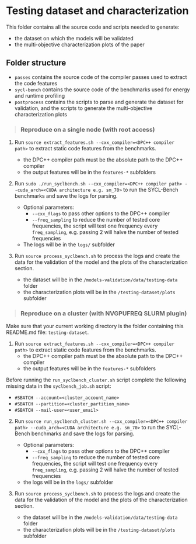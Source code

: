# Testing dataset and characterization
This folder contains all the source code and scripts needed to generate:
  - the dataset on which the models will be validated
  - the multi-objective characterization plots of the paper

## Folder structure
- `passes` contains the source code of the compiler passes used to extract the code features
- `sycl-bench` contains the source code of the benchmarks used for energy and runtime profiling
- `postprocess` contains the scripts to parse and generate the dataset for validation, and the scripts to generate the multi-objective characterization plots

> ### Reproduce on a single node (with **root access**)
1. Run `source extract_features.sh --cxx_compiler=<DPC++ compiler path>` to extract static code features from the benchmarks.
    - the DPC++ compiler path must be the absolute path to the DPC++ compiler
    - the output features will be in the `features-*` subfolders

2. Run `sudo ./run_syclbench.sh --cxx_compiler=<DPC++ compiler path> --cuda_arch=<CUDA architecture e.g. sm_70>` to run the SYCL-Bench benchmarks and save the logs for parsing.
    - Optional parameters:
      - `--cxx_flags` to pass other options to the DPC++ compiler
      - `--freq_sampling` to reduce the number of tested core frequencies, the script will test one frequency every `freq_sampling`, e.g. passing 2 will halve the number of tested frequencies
    - The logs will be in the `logs/` subfolder

3. Run `source process_syclbench.sh` to process the logs and create the data for the validation of the model and the plots of the characterization section.
    - the dataset will be in the `/models-validation/data/testing-data` folder
    - the characterization plots will be in the `/testing-dataset/plots` subfolder

> ### Reproduce on a cluster (with NVGPUFREQ SLURM plugin)
Make sure that your current working directory is the folder containing this README.md file: `testing-dataset`.

1. Run `source extract_features.sh --cxx_compiler=<DPC++ compiler path>` to extract static code features from the benchmarks.
    - the DPC++ compiler path must be the absolute path to the DPC++ compiler
    - the output features will be in the `features-*` subfolders

Before running the `run_syclbench_cluster.sh` script complete the following missing data in the `syclbench_job.sh` script:
  - `#SBATCH --account=<cluster_account_name>`
  - `#SBATCH --partition=<cluster_partition_name>`
  - `#SBATCH --mail-user=<user_email>`

2. Run `source run_syclbench_cluster.sh --cxx_compiler=<DPC++ compiler path> --cuda_arch=<CUDA architecture e.g. sm_70>` to run the SYCL-Bench benchmarks and save the logs for parsing.
    - Optional parameters:
      - `--cxx_flags` to pass other options to the DPC++ compiler
      - `--freq_sampling` to reduce the number of tested core frequencies, the script will test one frequency every `freq_sampling`, e.g. passing 2 will halve the number of tested frequencies
    - the logs will be in the `logs/` subfolder

3. Run `source process_syclbench.sh` to process the logs and create the data for the validation of the model and the plots of the characterization section.
    - the dataset will be in the `/models-validation/data/testing-data` folder
    - the characterization plots will be in the `/testing-dataset/plots` subfolder
